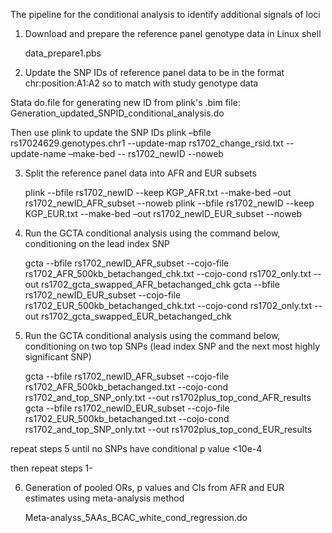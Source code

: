 
The pipeline for the conditional analysis to identify additional signals of loci

1) Download and prepare the reference panel genotype data in Linux shell

	data_prepare1.pbs

2) Update the SNP IDs of reference panel data to be in the format chr:position:A1:A2 so to match with study genotype data

Stata do.file for generating new ID from plink's .bim file:
	Generation_updated_SNPID_conditional_analysis.do

Then use plink to update the SNP IDs
	plink –bfile rs17024629.genotypes.chr1 --update-map rs1702_change_rsid.txt --update-name –make-bed -- rs1702_newID  --noweb

3) Split the reference panel data into AFR and EUR subsets

	plink --bfile rs1702_newID --keep KGP_AFR.txt  --make-bed –out rs1702_newID_AFR_subset --noweb
	plink --bfile rs1702_newID --keep KGP_EUR.txt  --make-bed –out rs1702_newID_EUR_subset --noweb

4) Run the GCTA conditional analysis using the command below, conditioning on the lead index SNP

	gcta --bfile rs1702_newID_AFR_subset --cojo-file rs1702_AFR_500kb_betachanged_chk.txt --cojo-cond rs1702_only.txt --out rs1702_gcta_swapped_AFR_betachanged_chk
	gcta --bfile rs1702_newID_EUR_subset --cojo-file rs1702_EUR_500kb_betachanged_chk.txt --cojo-cond rs1702_only.txt --out rs1702_gcta_swapped_EUR_betachanged_chk

5) Run the GCTA conditional analysis using the command below, conditioning on two top SNPs (lead index SNP and the next most highly significant SNP)

	gcta --bfile rs1702_newID_AFR_subset --cojo-file rs1702_AFR_500kb_betachanged.txt --cojo-cond rs1702_and_top_SNP_only.txt --out rs1702plus_top_cond_AFR_results
	gcta --bfile rs1702_newID_EUR_subset --cojo-file rs1702_EUR_500kb_betachanged.txt --cojo-cond rs1702_and_top_SNP_only.txt --out rs1702plus_top_cond_EUR_results

repeat steps 5 until no SNPs have conditional p value <10e-4

then repeat steps 1-

6) Generation of pooled ORs, p values and CIs from AFR and EUR estimates using meta-analysis method

	Meta-analyss_5AAs_BCAC_white_cond_regression.do 

